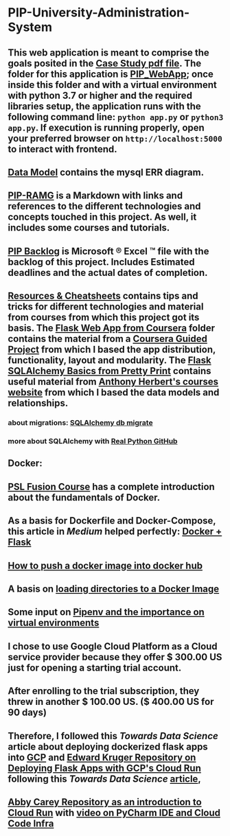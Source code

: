 # PIP-University-Administration-System

## This web application is meant to comprise the goals posited in the [Case Study pdf file](CaseStudy.pdf). The folder for this application is [PIP_WebApp](PIP_WebApp/); once inside this folder and with a virtual environment with python 3.7 or higher and the required libraries setup, the application runs with the following command line: `python app.py` or `python3 app.py`. If execution is running properly, open your preferred browser on `http://localhost:5000` to interact with frontend.

## [Data Model](Data_Model/) contains the mysql ERR diagram.

## [PIP-RAMG](PIP-RAMG.md) is a Markdown with links and references to the different technologies and concepts touched in this project. As well, it includes some courses and tutorials. 

## [PIP Backlog](PIP-Backlog.xlsx) is Microsoft ® Excel ™ file with the backlog of this project. Includes Estimated deadlines and the actual dates of completion. 

## [Resources & Cheatsheets](Resources_&_Cheatsheets/) contains tips and tricks for different technologies and material from courses from which this project got its basis. The [Flask Web App from Coursera](Flask_Web_App_Coursera/) folder contains the material from a [Coursera Guided Project](https://www.coursera.org/projects/python-flask) from which I based the app distribution, functionality, layout and modularity. The [Flask SQLAlchemy Basics from Pretty Print](Resources_&_Cheatsheets/flask_sqlalchemy_basics_Pretty_Print) contains useful material from [Anthony Herbert's courses website](https://prettyprinted.com/) from which I based the data models and relationships. 

### about migrations: [SQLAlchemy db migrate](https://www.youtube.com/watch?v=wCa_H4U-QTM)
### more about SQLAlchemy with [Real Python GitHub](https://github.com/realpython/materials/tree/master/python-sqlite-sqlalchemy)

## Docker: 
## [PSL Fusion Course](https://ehec.fa.em2.oraclecloud.com/hcmUI/faces/FuseWelcome?_adf.ctrl-state=hm4yqnd1y_1&_adf.no-new-window-redirect=true&_afrLoop=8373842398717950&_afrWindowMode=2&_afrWindowId=obntqs4nr&_afrFS=16&_afrMT=screen&_afrMFW=1215&_afrMFH=649&_afrMFDW=1280&_afrMFDH=720&_afrMFC=8&_afrMFCI=0&_afrMFM=0&_afrMFR=144&_afrMFG=0&_afrMFS=0&_afrMFO=0) has a complete introduction about the fundamentals of Docker. 
## As a basis for Dockerfile and Docker-Compose, this article in _Medium_ helped perfectly: [Docker + Flask](https://towardsdatascience.com/how-to-dockerize-an-existing-flask-application-115408463e1c)

## [How to push a docker image into docker hub](https://jhooq.com/requested-access-to-resource-is-denied/)

## A basis on [loading directories to a Docker Image](https://towardsdatascience.com/how-to-mount-a-directory-inside-a-docker-container-4cee379c298b)
## Some input on [Pipenv and the importance on virtual environments](https://towardsdatascience.com/virtual-environments-for-data-science-running-python-and-jupyter-with-pipenv-c6cb6c44a405)
## I chose to use Google Cloud Platform as a Cloud service provider because they offer $ 300.00 US just for opening a starting trial account. 
## After enrolling to the trial subscription, they threw in another $ 100.00 US. ($ 400.00 US for 90 days)

## Therefore, I followed this _Towards Data Science_ article about deploying dockerized flask apps into  [GCP](https://towardsdatascience.com/deploying-containers-with-docker-gcp-cloud-run-and-flask-restful-809e0ffa1f3) and [Edward Kruger Repository on Deploying Flask Apps with GCP's Cloud Run](https://github.com/edkrueger/sars-fastapi) following this _Towards Data Science_ [article](https://towardsdatascience.com/deploy-a-dockerized-flask-app-to-google-cloud-platform-71d91b39b25e),

## [Abby Carey Repository as an introduction to Cloud Run](https://github.com/abbycar/python-tabs-vs-spaces-public/blob/main/app.py) with [video on PyCharm IDE and Cloud Code Infra](https://www.youtube.com/watch?v=1hd05Ti79AM)